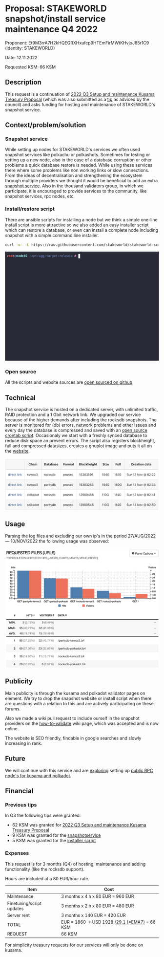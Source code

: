 # Proposal: STAKEWORLD snapshot/install service maintenance Q4 2022

Proponent: Et9M3rrA7H2kHQEGRXHxufcp9HTEmFirMWtKHvjoJ85r1C9 (identity: STAKEWORLD)

Date: 12.11.2022

Requested KSM: 66 KSM 

## Description
This request is a continuation of [2022 Q3 Setup and maintenance Kusama Treasury Proposal](/Q3-setup-maintenance.md) (which was also submitted as a [tip](https://www.dotreasury.com/ksm/tips/14550098_0xbc345c7e0c82f5c59b9b4dd54037c9efbaed56cefe8cc0bb12c741bc5148e727) as adviced by the council) and asks funding for hosting and maintenance of STAKEWORLD's snapshot service.

## Context/problem/solution

### Snapshot service
While setting up nodes for STAKEWORLD's services we often used snapshot services like polkachu or polkashots. Sometimes for testing or setting up a new node, also in the case of a database corruption or other problems a quick database restore is needed. While using these services there where some problems like non working links or slow connections. From the ideas of decentralisation and strengthening the ecosystem through multiple providers we thought it would be beneficial to add an extra [snapshot service](https://stakeworld.nl/snapshot). Also in the thousand validators group, in which we participate, it is encouraged to provide services to the community, like snapshot services, rpc nodes, etc. 

### Install/restore script
There are ansible scripts for installing a node but we think a simple one-line install script is more attractive so we also added an easy installer script which can restore a database, or even can install a complete node including snapshot with a simple command line installer. 

```bash
curl -o- -L https://raw.githubusercontent.com/stakeworld/stakeworld-scripts/master/node-install.sh | bash
```

![node-install](node-install.gif)

### Open source
All the scripts and website sources are [open sourced on github](https://github.com/stakeworld/)

## Technical
The snapshot service is hosted on a dedicated server, with unlimited traffic, RAID protection and a 1 Gbit network link. We upgraded our service because of the higher demands after including the rocksdb snapshots. The server is monitored for (db) errors, network problems and other issues and every day the database is compressed and saved with an [open source crontab script](https://github.com/stakeworld/stakeworld-website/blob/master/scripts/snapshot.sh). Occasionaly we start with a freshly synced database to reduce disk space an prevent errors. The script also registers blockheight, full and compressed datasizes, creates a gnuplot image and puts it all on the [website](https://stakeworld.nl/snapshot).

![website](Q4-snapshot-website.png)

## Usage
Parsing the log files and excluding our own ip's in the period 27/AUG/2022 — 10/NOV/2022 the following usage was observed:

![usage](Q4-usage.png)


## Publicity
Main publicity is through the kusama and polkadot validator pages on element. We try to drop the snapshot website or install script when there are questions with a relation to this and are actively participating on these forums.  

Also we made a wiki pull request to include ourself in the snapshot providers on the [how-to-validate](https://guide.kusama.network/docs/maintain-guides-how-to-validate-polkadot/) wiki page, which was accepted and is now online.

The website is SEO friendly, findable in google searches and slowly increasing in rank.

## Future
We will continue with this service and are [exploring](https://github.com/polkadot-js/apps/pull/8227) setting up [public RPC node's for kusama and polkadot](https://stakeworld.nl/docs/rpc).

## Financial

### Previous tips
In Q3 the following tips were granted:
* 62 KSM was granted for [2022 Q3 Setup and maintenance Kusama Treasury Proposal](/Q3-setup-maintenance.md)  
* 9 KSM was granted for the [snapshotservice](https://www.dotreasury.com/ksm/tips/13427182_0x47212d8518c0c5192db5c7321cab048ba9ae096cef61f7956c9203fd8ab5bc54)
* 5 KSM was granted for the [installer script](https://www.dotreasury.com/ksm/tips/14186624_0x0ad5023d326bd74fb1a3061d1402a903852811ec76b846828d5619a0e37448c0)

### Expenses
This request is for 3 months (Q4) of hosting, maintenance and adding functionality (like the rocksdb support).

Hours are included at a 80 EUR/hour rate.

| Item                  | Cost                   |
| ------------          | -----------------------|
| Maintenance           | 3 months x 4 h x 80 EUR = 960 EUR  |
| Finetuning/script updates    | 3 months x 2 h x 80 EUR = 480 EUR     |
| Server rent		| 3 months x 140 EUR = 420 EUR |
| TOTAL                 | EUR = 1860 -> USD 1928 [/29.1 (=EMA7)](https://kusama.subscan.io/tools/charts?type=price) = 66 KSM |
| REQUEST		| 66 KSM |

For simplicity treasury requests for our services will only be done on kusama.
